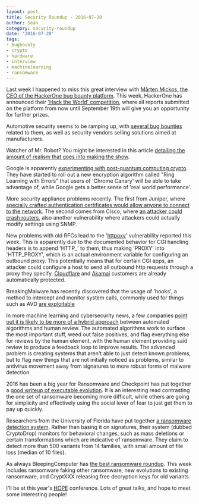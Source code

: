 ```yaml
---
layout: post
title: Security Roundup - 2016-07-20
author: Sean
category: security-roundup
date: '2016-07-20'
tags:
- bugbounty
- crypto
- hardware
- interview
- machinelearning
- ransomware
---
```


Last week I happened to miss this great interview with [Mårten Mickos, the CEO of the HackerOne bug bounty platform](https://hackerone.com/blog/interview-with-marten-mickos). This week, HackerOne has announced their ['Hack the World' competition](https://hackerone.com/hacktheworld/2016), where all reports submitted on the platform from now until September 19th will give you an opportunity for further prizes.

Automotive security seems to be ramping up, with [several bug bounties](http://arstechnica.com/cars/2016/07/bug-bounties-and-automotive-firewalls-dealing-with-the-car-hacker-threat/) related to them, as well as security vendors selling solutions aimed at manufacturers.

Watcher of Mr. Robot? You might be interested in this article [detailing the amount of realism that goes into making the show](http://arstechnica.com/the-multiverse/2016/07/expect-mr-robots-take-on-the-fbi-to-be-very-real-thanks-to-a-former-employee/).

Google is apparently [experimenting with post-quantum computing crypto](http://arstechnica.com/security/2016/07/https-crypto-is-on-the-brink-of-collapse-google-has-a-plan-to-fix-it/). They have started to roll out a new encryption algorithm called "Ring Learning with Errors" that users of 'Chrome Canary' will be able to take advantage of, while Google gets a better sense of 'real world performance'.

More security appliance problems recently. The first from Juniper, where [specially crafted authentication certificates would allow anyone to connect to the network](http://arstechnica.com/security/2016/07/crypto-flaw-made-it-easy-for-attackers-to-snoop-on-juniper-customers/). The second comes from Cisco, where [an attacker could crash routers](https://threatpost.com/cisco-patches-dos-flaw-in-ncs-6000-routers/119296/), also another vulnerability where attackers could actually modify settings using SNMP.

New problems with old RFCs lead to the '[httpoxy](https://httpoxy.org/)' vulnerability reported this week. This is apparently due to the documented behavior for CGI handling headers is to append 'HTTP_' to them, thus making 'PROXY' into 'HTTP_PROXY', which is an actual environment variable for configuring an outbound proxy. This potentially means that for certain CGI apps, an attacker could configure a host to send all outbound http requests through a proxy they specify. [Cloudflare](https://blog.cloudflare.com/cloudflare-sites-protected-from-httpoxy/) and [Akamai](https://blogs.akamai.com/2016/07/akamai-mitigates-httpoxy-vulnerability.html) customers are already automatically protected.

BreakingMalware has recently discovered that the usage of 'hooks', a method to intercept and monitor system calls, commonly used for things such as AVD [are exploitable](http://breakingmalware.com/vulnerabilities/captain-hook-pirating-avs-bypass-exploit-mitigations/) 

In more machine learning and cybersecurity news, a few companies [point out it is likely to be more of a hybrid approach](http://www.zdnet.com/article/why-ai-could-be-the-key-to-turning-the-tide-in-the-fight-against-cybercrime/#ftag=RSSbaffb68) between automated algorithms and human review. The automated algorithms work to surface the most important stuff, weed out false positives, and flag everything else for reviews by the human element, with the human element providing said review to produce a feedback loop to improve results. The advanced problem is creating systems that aren't able to just detect known problems, but to flag new things that are not initially noticed as problems, similar to antivirus movement away from signatures to more robust forms of malware detection.

2016 has been a big year for Ransomware and Checkpoint has put together a [good writeup of executable evolution](http://blog.checkpoint.com/2016/07/14/14181/). It is an interesting read contrasting the one set of ransomware becoming more difficult, while others are going for simplicity and effectively using the social lever of fear to just get them to pay up quickly.

Researchers from the University of Florida have put together [a ransomware detection system](https://threatpost.com/academics-build-early-warning-ransomware-detection-system/119288/). Rather than basing it on signatures, their system (dubbed CryptoDrop) monitors for behavioral changes, such as mass deletions or certain transformations which are indicative of ransomware. They claim to detect more than 500 variants from 14 families, with small amount of file loss (median of 10 files).

As always BleepingComputer has [the best ransomware roundup](http://www.bleepingcomputer.com/news/security/the-week-in-ransomware-july-15-2016-cryptxxx-unlock92-wildfire-locker-and-more/). This week includes ransomware faking other ransomware, new evolutions to existing ransomware, and CryptXXX releasing free decryption keys for old variants.

I'll be at this year's [HOPE](https://hope.net/) conference. Lots of great talks, and hope to meet some interesting people!
